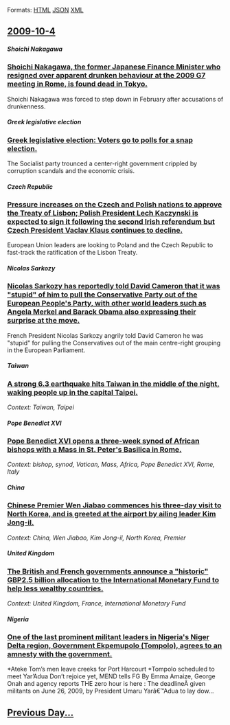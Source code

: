 
Formats: [HTML](2009/10/4/index.html)  [JSON](2009/10/4/index.json)  [XML](2009/10/4/index.xml)  

## [2009-10-4](/news/2009/10/4/index.md)

##### Shoichi Nakagawa
### [ Shoichi Nakagawa, the former Japanese Finance Minister who resigned over apparent drunken behaviour at the 2009 G7 meeting in Rome, is found dead in Tokyo. ](/news/2009/10/4/shaichi-nakagawa-the-former-japanese-finance-minister-who-resigned-over-apparent-drunken-behaviour-at-the-2009-g7-meeting-in-rome-is-fou.md)
Shoichi Nakagawa was forced to step down in February after accusations of drunkenness.

##### Greek legislative election
### [ Greek legislative election: Voters go to polls for a snap election. ](/news/2009/10/4/greek-legislative-election-voters-go-to-polls-for-a-snap-election.md)
The Socialist party trounced a center-right government crippled by corruption scandals and the economic crisis.

##### Czech Republic
### [ Pressure increases on the Czech and Polish nations to approve the Treaty of Lisbon; Polish President Lech Kaczynski is expected to sign it following the second Irish referendum but Czech President Vaclav Klaus continues to decline. ](/news/2009/10/4/pressure-increases-on-the-czech-and-polish-nations-to-approve-the-treaty-of-lisbon-polish-president-lech-kaczyaski-is-expected-to-sign-it.md)
European Union leaders are looking to Poland and the Czech Republic to fast-track the ratification of the Lisbon Treaty.

##### Nicolas Sarkozy
### [ Nicolas Sarkozy has reportedly told David Cameron that it was "stupid" of him to pull the Conservative Party out of the European People's Party, with other world leaders such as Angela Merkel and Barack Obama also expressing their surprise at the move. ](/news/2009/10/4/nicolas-sarkozy-has-reportedly-told-david-cameron-that-it-was-stupid-of-him-to-pull-the-conservative-party-out-of-the-european-people-s-p.md)
French President Nicolas Sarkozy angrily told David Cameron he was &#034;stupid&#034; for pulling the Conservatives out of the main centre-right grouping in the European Parliament.

##### Taiwan
### [ A strong 6.3 earthquake hits Taiwan in the middle of the night, waking people up in the capital Taipei. ](/news/2009/10/4/a-strong-6-3-earthquake-hits-taiwan-in-the-middle-of-the-night-waking-people-up-in-the-capital-taipei.md)
_Context: Taiwan, Taipei_

##### Pope Benedict XVI
### [ Pope Benedict XVI opens a three-week synod of African bishops with a Mass in St. Peter's Basilica in Rome. ](/news/2009/10/4/pope-benedict-xvi-opens-a-three-week-synod-of-african-bishops-with-a-mass-in-st-peter-s-basilica-in-rome.md)
_Context: bishop, synod, Vatican, Mass, Africa, Pope Benedict XVI, Rome, Italy_

##### China
### [ Chinese Premier Wen Jiabao commences his three-day visit to North Korea, and is greeted at the airport by ailing leader Kim Jong-il. ](/news/2009/10/4/chinese-premier-wen-jiabao-commences-his-three-day-visit-to-north-korea-and-is-greeted-at-the-airport-by-ailing-leader-kim-jong-il.md)
_Context: China, Wen Jiabao, Kim Jong-il, North Korea, Premier_

##### United Kingdom
### [ The British and French governments announce a "historic" GBP2.5 billion allocation to the International Monetary Fund to help less wealthy countries. ](/news/2009/10/4/the-british-and-french-governments-announce-a-historic-agbp2-5-billion-allocation-to-the-international-monetary-fund-to-help-less-wealthy.md)
_Context: United Kingdom, France, International Monetary Fund_

##### Nigeria
### [ One of the last prominent militant leaders in Nigeria's Niger Delta region, Government Ekpemupolo (Tompolo), agrees to an amnesty with the government. ](/news/2009/10/4/one-of-the-last-prominent-militant-leaders-in-nigeria-s-niger-delta-region-government-ekpemupolo-tompolo-agrees-to-an-amnesty-with-the.md)
*Ateke Tom&#8217;s men leave creeks for Port Harcourt *Tompolo scheduled to meet Yar&#8217;Adua Don&#8217;t rejoice yet, MEND tells FG By Emma Amaize, George Onah and agency reports THE zero hour is here : The deadlineÂ given militants on June 26, 2009, by President Umaru Yarâ€™Adua to lay dow...

## [Previous Day...](/news/2009/10/3/index.md)

